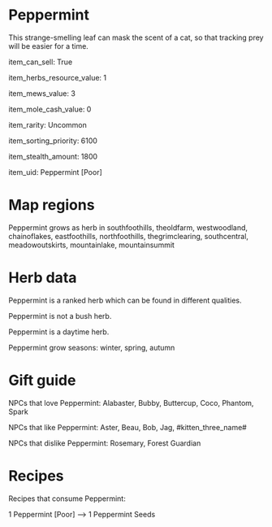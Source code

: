 # Peppermint

This strange-smelling leaf can mask the scent of a cat, so that tracking prey will be easier for a time.

item_can_sell: True

item_herbs_resource_value: 1

item_mews_value: 3

item_mole_cash_value: 0

item_rarity: Uncommon

item_sorting_priority: 6100

item_stealth_amount: 1800

item_uid: Peppermint [Poor]

# Map regions

Peppermint grows as herb in southfoothills, theoldfarm, westwoodland, chainoflakes, eastfoothills, northfoothills, thegrimclearing, southcentral, meadowoutskirts, mountainlake, mountainsummit

# Herb data

Peppermint is a ranked herb which can be found in different qualities.

Peppermint is not a bush herb.

Peppermint is a daytime herb.

Peppermint grow seasons: winter, spring, autumn

# Gift guide

NPCs that love Peppermint: Alabaster, Bubby, Buttercup, Coco, Phantom, Spark

NPCs that like Peppermint: Aster, Beau, Bob, Jag, #kitten_three_name#

NPCs that dislike Peppermint: Rosemary, Forest Guardian

# Recipes

Recipes that consume Peppermint:

1 Peppermint [Poor] --> 1 Peppermint Seeds